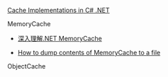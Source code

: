 [Cache Implementations in C# .NET](https://michaelscodingspot.com/cache-implementations-in-csharp-net/)

MemoryCache

- [深入理解.NET MemoryCache](https://www.cnblogs.com/zhu-wj/p/9166758.html)

- [How to dump contents of MemoryCache to a file](https://stackoverflow.com/questions/27779027/how-to-dump-contents-of-memorycache-to-a-file)

ObjectCache
